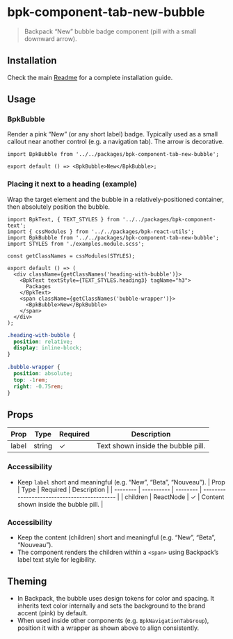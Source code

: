 # bpk-component-tab-new-bubble

> Backpack “New” bubble badge component (pill with a small downward arrow).

## Installation

Check the main [Readme](https://github.com/skyscanner/backpack#usage) for a complete installation guide.

## Usage

### BpkBubble

Render a pink “New” (or any short label) badge. Typically used as a small callout near another control (e.g. a navigation tab). The arrow is decorative.

```tsx
import BpkBubble from '../../packages/bpk-component-tab-new-bubble';

export default () => <BpkBubble>New</BpkBubble>;
```

### Placing it next to a heading (example)

Wrap the target element and the bubble in a relatively-positioned container, then absolutely position the bubble.

```tsx
import BpkText, { TEXT_STYLES } from '../../packages/bpk-component-text';
import { cssModules } from '../../packages/bpk-react-utils';
import BpkBubble from '../../packages/bpk-component-tab-new-bubble';
import STYLES from './examples.module.scss';

const getClassNames = cssModules(STYLES);

export default () => (
  <div className={getClassNames('heading-with-bubble')}>
    <BpkText textStyle={TEXT_STYLES.heading3} tagName="h3">
      Packages
    </BpkText>
    <span className={getClassNames('bubble-wrapper')}>
      <BpkBubble>New</BpkBubble>
    </span>
  </div>
);
```

```scss
.heading-with-bubble {
  position: relative;
  display: inline-block;
}

.bubble-wrapper {
  position: absolute;
  top: -1rem;
  right: -0.75rem;
}
```

## Props

| Prop  | Type   | Required | Description                        |
| ----- | ------ | -------- | ---------------------------------- |
| label | string | ✓        | Text shown inside the bubble pill. |

### Accessibility

* Keep `label` short and meaningful (e.g. “New”, “Beta”, “Nouveau”).
| Prop     | Type       | Required | Description                                 |
| -------- | ---------- | -------- | ------------------------------------------- |
| children | ReactNode  | ✓        | Content shown inside the bubble pill.       |

### Accessibility

* Keep the content (children) short and meaningful (e.g. “New”, “Beta”, “Nouveau”).
* The component renders the children within a `<span>` using Backpack’s label text style for legibility.

## Theming

* In Backpack, the bubble uses design tokens for color and spacing. It inherits text color internally and sets the background to the brand accent (pink) by default.
* When used inside other components (e.g. `BpkNavigationTabGroup`), position it with a wrapper as shown above to align consistently.
